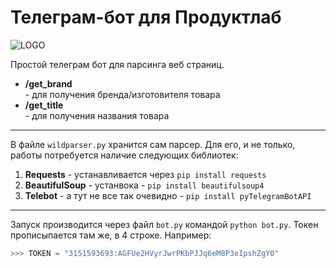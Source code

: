 # Телеграм-бот для Продуктлаб
![LOGO](https://programadoresbrasil.com.br/wp-content/uploads/2019/08/telegram.jpg "Telegram")

Простой телеграм бот для парсинга веб страниц. 

* **/get_brand** <article> - для получения бренда/изготовителя товара 
* **/get_title** <article> - для получения названия товара

___
  
В файле `wildparser.py` хранится сам парсер. Для его, и не только, работы потребуется наличие следующих библиотек:
1. **Requests** - устанавливается через `pip install requests`
2. **BeautifulSoup** - устанвока - `pip install beautifulsoup4`
3. **Telebot** - а тут не все так очевидно - `pip install pyTelegramBotAPI`
  
___
  
Запуск производится через файл `bot.py` командой `python bot.py`. Токен прописыпается там же, в 4 строке. Например:
```python
>>> TOKEN = "3151593693:AGFUe2HVyrJwrPKbPJJq6eM8P3eIpshZgY0"
```
